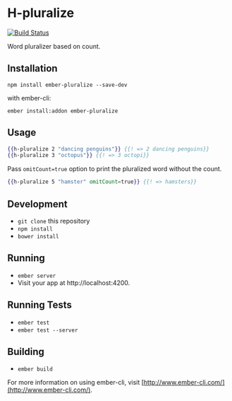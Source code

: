 # H-pluralize
[![Build
Status](https://travis-ci.org/rsocci/ember-pluralize.svg)](https://travis-ci.org/rsocci/ember-pluralize)

Word pluralizer based on count.

## Installation

`npm install ember-pluralize --save-dev`

with ember-cli:

`ember install:addon ember-pluralize`

## Usage

```hbs
{{h-pluralize 2 "dancing penguins"}} {{! => 2 dancing penguins}}
{{h-pluralize 3 "octopus"}} {{! => 3 octopi}}
```

Pass `omitCount=true` option to print the pluralized word without the
count.

```hbs
{{h-pluralize 5 "hamster" omitCount=true}} {{! => hamsters}}
```

## Development
* `git clone` this repository
* `npm install`
* `bower install`

## Running

* `ember server`
* Visit your app at http://localhost:4200.

## Running Tests

* `ember test`
* `ember test --server`

## Building

* `ember build`

For more information on using ember-cli, visit [http://www.ember-cli.com/](http://www.ember-cli.com/).
